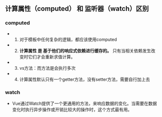 ## 计算属性（computed） 和 监听器（watch）区别

### computed
* 1. 对于模板中任何复杂的逻辑，都应该使用computed
* 2. **计算属性 是 基于他们的响应式依赖进行缓存的。** 只有当相关依赖发生改变时它们才会重新求值计算。
* 3. vs方法：而方法是会执行多次
* 4. 计算属性默认只有一个getter方法，没有setter方法，需要自行加上去

### watch
* Vue通过Watch提供了一个更通用的方法，来响应数据的变化。当需要在数据变化时执行异步操作或开销比较大的操作时，这个方式最有用。
